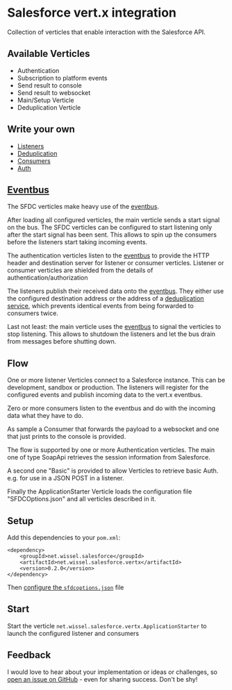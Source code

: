 # Salesforce vert.x integration

Collection of verticles that enable interaction with the Salesforce API.

## Available Verticles

- Authentication
- Subscription to platform events
- Send result to console
- Send result to websocket
- Main/Setup Verticle
- Deduplication Verticle

## Write your own
- [Listeners](contribute/listener.md)
- [Deduplication](contribute/dedup.md)
- [Consumers](contribute/consumer.md)
- [Auth](contribute/auth.md)

## [Eventbus](eventbus.md)

The SFDC verticles make heavy use of the [eventbus](eventbus.md).

 After loading all configured verticles, the main verticle sends a start signal on the bus. The SFDC verticles can be configured to start listening only after the start signal has been sent. This allows to spin up the consumers before the listeners start taking incoming events.

 The authentication verticles listen to the [eventbus](eventbus.md) to provide the HTTP header and destination server for listener or consumer verticles. Listener or consumer verticles are shielded from the details of authentication/authorization

 The listeners publish their received data onto the [eventbus](eventbus.md). They either use the configured destination address or the address of a [deduplication service](deduplication.md), which prevents identical events from being forwarded to consumers twice.

 Last not least: the main verticle uses the [eventbus](eventbus.md) to signal the verticles to stop listening. This allows to shutdown the listeners and let the bus drain from messages before shutting down.

## Flow

One or more listener Verticles connect to a Salesforce instance. This can be development, sandbox or production.
The listeners will register for the configured events and publish incoming data to the vert.x eventbus.

Zero or more consumers listen to the eventbus and do with the incoming data what they have to do.

As sample a Consumer that forwards the payload to a websocket and one that just prints to the console is provided. 

The flow is supported by one or more Authentication verticles.
The main one of type SoapApi retrieves the session information from Salesforce.

A second one "Basic" is provided to allow Verticles to retrieve basic Auth. e.g. for use in a JSON POST in a listener.

Finally the ApplicationStarter Verticle loads the configuration file "SFDCOptions.json" and all verticles described in it.

## Setup

Add this dependencies to your `pom.xml`:

```
<dependency>
	<groupId>net.wissel.salesforce</groupId>
	<artifactId>net.wissel.salesforce.vertx</artifactId>
	<version>0.2.0</version>
</dependency>
```

Then [configure the `sfdcoptions.json`](configure.md) file

## Start
Start the verticle `net.wissel.salesforce.vertx.ApplicationStarter` to launch the configured listener and consumers

## Feedback
I would love to hear about your implementation or ideas or challenges, so 
[open an issue on GitHub](https://github.com/Stwissel/vertx-sfdc-platformevents/issues) - even for sharing success. Don't be shy!